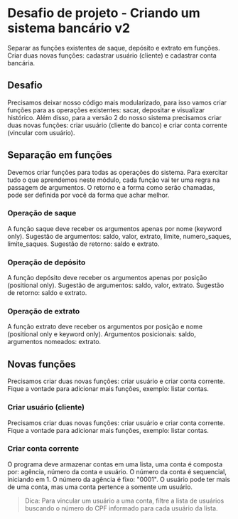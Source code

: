 # Desafio de projeto - Criando um sistema bancário v2
Separar as funções existentes de saque, depósito e extrato em funções. Criar duas novas funções: cadastrar usuário (cliente) e cadastrar conta bancária.

## Desafio
Precisamos deixar nosso código mais modularizado, para isso vamos criar funções para as operações existentes: sacar, depositar e visualizar histórico. Além disso, para a versão 2 do nosso sistema precisamos criar duas novas funções: criar usuário (cliente do banco) e criar conta corrente (vincular com usuário).

## Separação em funções
Devemos criar funções para todas as operações do sistema. Para exercitar tudo o que aprendemos neste módulo, cada função vai ter uma regra na passagem de argumentos. O retorno e a forma como serão chamadas, pode ser definida por você da forma que achar melhor.

### Operação de saque 

A função saque deve receber os argumentos apenas por nome (keyword only). Sugestão de argumentos: saldo, valor, extrato, limite, numero_saques, limite_saques. Sugestão de retorno: saldo e extrato.

### Operação de depósito
A função depósito deve receber os argumentos apenas por posição (positional only). Sugestão de argumentos: saldo, valor, extrato. Sugestão de retorno: saldo e extrato.

### Operação de extrato
A função extrato deve receber os argumentos por posição e nome (positional only e keyword only). Argumentos posicionais: saldo, argumentos nomeados: extrato.

## Novas funções
Precisamos criar duas novas funções: criar usuário e criar conta corrente. Fique a vontade para adicionar mais funções, exemplo: listar contas.

### Criar usuário (cliente)
Precisamos criar duas novas funções: criar usuário e criar conta corrente. Fique a vontade para adicionar mais funções, exemplo: listar contas.

### Criar conta corrente

O programa deve armazenar contas em uma lista, uma conta é composta por: agência, número da conta e usuário. O número da conta é sequencial, iniciando em 1. O número da agência é fixo: "0001". O usuário pode ter mais de uma conta, mas uma conta pertence a somente um usuário.

>Dica: Para vincular um usuário a uma conta, filtre a lista de usuários buscando o número do CPF informado para cada usuário da lista.